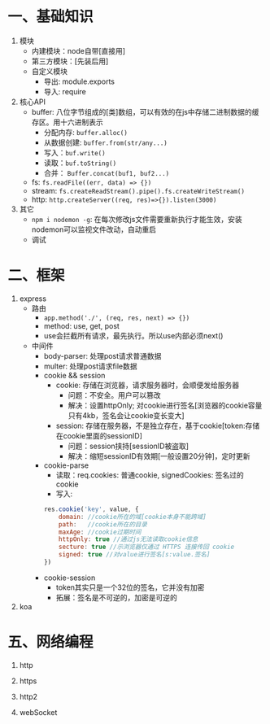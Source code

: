# 一、基础知识
1. 模块
    - 内建模块：node自带[直接用]
    - 第三方模块：[先装后用]
    - 自定义模块
        - 导出: module.exports
        - 导入: require
2. 核心API
    - buffer: 八位字节组成的[类]数组，可以有效的在js中存储二进制数据的缓存区。用十六进制表示
        - 分配内存: `buffer.alloc()`
        - 从数据创建: `buffer.from(str/any...)`
        - 写入：`buf.write()`
        - 读取：`buf.toString()`
        - 合并： `Buffer.concat(buf1, buf2...)`
    - fs: `fs.readFile((err, data) => {})`
    - stream: `fs.createReadStream().pipe().fs.createWriteStream()`
    - http: `http.createServer((req, res)=>{}).listen(3000)`
3. 其它
    -  `npm i nodemon -g`: 在每次修改js文件需要重新执行才能生效，安装nodemon可以监视文件改动，自动重启
    - 调试
# 二、框架
1. express
    - 路由
        - `app.method('./', (req, res, next) => {})`
        - method: use, get, post
        - use会拦截所有请求，最先执行。所以use内部必须next()
    - 中间件
        - body-parser: 处理post请求普通数据
        - multer: 处理post请求file数据
        - cookie && session
            - cookie: 存储在浏览器，请求服务器时，会顺便发给服务器
                - 问题：不安全。用户可以篡改
                - 解决：设置httpOnly; 对cookie进行签名[浏览器的cookie容量只有4kb，签名会让cookie变长变大]
            - session: 存储在服务器，不是独立存在，基于cookie[token:存储在cookie里面的sessionID]
                - 问题：session挟持[sessionID被盗取]
                - 解决：缩短sessionID有效期[一般设置20分钟]，定时更新
        - cookie-parse
            - 读取：req.cookies: 普通cookie, signedCookies: 签名过的cookie
            - 写入: 
            ```javascript
            res.cookie('key', value, {
                domain: //cookie所在的域[cookie本身不能跨域]
                path:   //cookie所在的目录
                maxAge: //cookie过期时间
                httpOnly: true //通过js无法读取cookie信息
                secture: true //示浏览器仅通过 HTTPS 连接传回 cookie
                signed: true //对value进行签名[s:value.签名]
            })
            ```
        - cookie-session
            - token其实只是一个32位的签名，它并没有加密
            - 拓展：签名是不可逆的，加密是可逆的
2. koa
# 五、网络编程
1. http

2. https
3. http2
4. webSocket

 